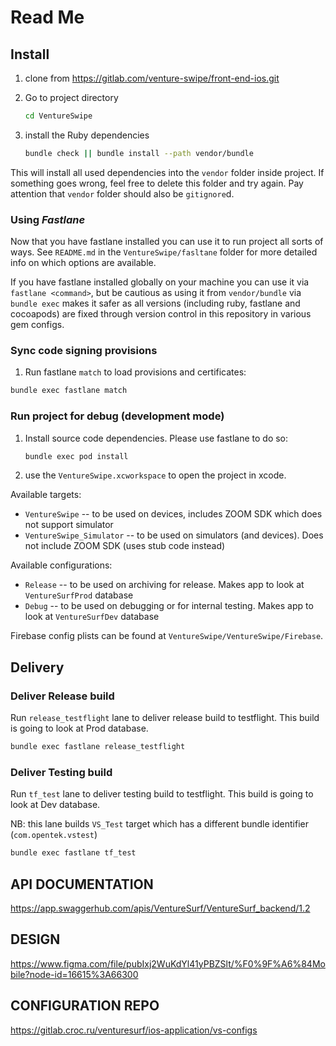 #  Read Me 

## Install

1. clone from https://gitlab.com/venture-swipe/front-end-ios.git

2. Go to project directory

    ```bash
    cd VentureSwipe
    ```

2. install the Ruby dependencies

    ```bash
    bundle check || bundle install --path vendor/bundle
    ```
This will install all used dependencies into the `vendor` folder inside project. If something goes wrong, feel free to delete this folder and try again.
Pay attention that `vendor` folder should also be `gitignore`d.

### Using _Fastlane_ 

Now that you have fastlane installed you can use it to run project all sorts of ways. See `README.md` in the `VentureSwipe/fasltane` folder for more detailed info on which options are available.

If you have fastlane installed globally on your machine you can use it via `fastlane <command>`, but be cautious as using it from `vendor/bundle` via `bundle exec` makes it safer as all versions (including ruby, fastlane and cocoapods) are fixed through version control in this repository in various gem configs.

### Sync code signing provisions

1. Run fastlane `match` to load provisions and certificates:

```bash
bundle exec fastlane match
```


### Run project for debug (development mode)

1. Install source code dependencies. Please use fastlane to do so:
    ```bash
    bundle exec pod install
    ```

2. use the `VentureSwipe.xcworkspace` to open the project in xcode.

Available targets:
* `VentureSwipe` -- to be used on devices, includes ZOOM SDK which does not support simulator
* `VentureSwipe_Simulator` -- to be used on simulators (and devices). Does not include ZOOM SDK (uses stub code instead)

Available configurations:
* `Release` -- to be used on archiving for release. Makes app to look at `VentureSurfProd` database
* `Debug` -- to be used on debugging or for internal testing. Makes app to look at `VentureSurfDev` database

Firebase config plists can be found at `VentureSwipe/VentureSwipe/Firebase`.

## Delivery

### Deliver Release build

Run `release_testflight` lane to deliver release build to testflight. This build is going to look at Prod database.

```bash
bundle exec fastlane release_testflight
```

### Deliver Testing build

Run `tf_test` lane to deliver testing build to testflight. This build is going to look at Dev database. 

NB: this lane builds `VS_Test` target which has a different bundle identifier (`com.opentek.vstest`)

```bash
bundle exec fastlane tf_test
```




## API DOCUMENTATION
https://app.swaggerhub.com/apis/VentureSurf/VentureSurf_backend/1.2


## DESIGN 
https://www.figma.com/file/pubIxj2WuKdYl41yPBZSlt/%F0%9F%A6%84Mobile?node-id=16615%3A66300


## CONFIGURATION REPO
https://gitlab.croc.ru/venturesurf/ios-application/vs-configs
